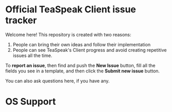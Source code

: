 # Official TeaSpeak Client issue tracker

Welcome here! This repository is created with two reasons:  
1. People can bring their own ideas and follow their implementation  
2. People can see TeaSpeak's Client progress and avoid creating repetitive issues all the time.  
  
To **report an issue**, then find and push the **New Issue** button, fill all the fields you see in a template, and then click the **Submit new issue** button.  
  
You can also ask questions here, if you have any.  

# OS Support
